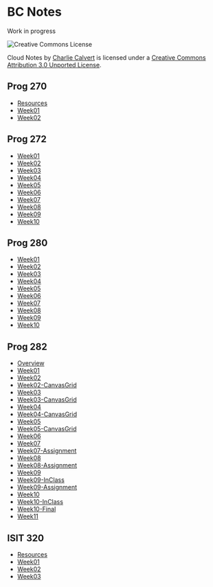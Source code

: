 BC Notes
========

Work in progress

![Creative Commons License](http://i.creativecommons.org/l/by/3.0/88x31.png)

Cloud Notes by [Charlie Calvert](http://www.elvenware.com/charlie/books/CloudNotes.html) is
licensed under a [Creative Commons Attribution 3.0 Unported
License](http://creativecommons.org/licenses/by/3.0/deed.en_US).

Prog 270
--------

-	[Resources](Prog270/Resources.html)
-	[Week01](Prog270/Week01.html)
-	[Week02](Prog270/Week02.html)

Prog 272
--------

-   [Week01](Prog272/Week01.html)
-   [Week02](Prog272/Week02.html)
-   [Week03](Prog272/Week03.html)
-   [Week04](Prog272/Week04.html)
-   [Week05](Prog272/Week05.html)
-   [Week06](Prog272/Week06.html)
-   [Week07](Prog272/Week07.html)
-   [Week08](Prog272/Week08.html)
-   [Week09](Prog272/Week09.html)
-   [Week10](Prog272/Week10.html)

Prog 280
--------

-   [Week01](Prog280/Week01.html)
-   [Week02](Prog280/Week02.html)
-   [Week03](Prog280/Week03.html)
-   [Week04](Prog280/Week04.html)
-   [Week05](Prog280/Week05.html)
-   [Week06](Prog280/Week06.html)
-   [Week07](Prog280/Week07.html)
-   [Week08](Prog280/Week08.html)
-   [Week09](Prog280/Week09.html)
-   [Week10](Prog280/Week10.html)

Prog 282
--------

-	[Overview](Prog282/Overview.html)
-	[Week01](Prog282/Week01.html)
-	[Week02](Prog282/Week02.html)
-	[Week02-CanvasGrid](Prog282/Week02-CanvasGrid.html)
-	[Week03](Prog282/Week03.html)
-   [Week03-CanvasGrid](Prog282/Week03-CanvasGrid.html)
-	[Week04](Prog282/Week04.html)
-   [Week04-CanvasGrid](Prog282/Week04-CanvasGrid.html)
-	[Week05](Prog282/Week05.html)
-   [Week05-CanvasGrid](Prog282/Week05-CanvasGrid.html)
-	[Week06](Prog282/Week06.html)
-	[Week07](Prog282/Week07.html)
-	[Week07-Assignment](Prog282/Week07-Assignment.html)
-	[Week08](Prog282/Week08.html)
-	[Week08-Assignment](Prog282/Week08-Assignment.html)
-	[Week09](Prog282/Week09.html)
-	[Week09-InClass](Prog282/Week09-InClass.html)
-	[Week09-Assignment](Prog282/Week09-Assignment.html)
-	[Week10](Prog282/Week10.html)
-	[Week10-InClass](Prog282/Week10-InClass.html)
- 	[Week10-Final](Prog282/Week10-Final.html)
- 	[Week11](Prog282/Week11.html)

ISIT 320
--------

- [Resources](Isit320/Resources.html)
- [Week01](Isit320/Week01.html)
- [Week02](Isit320/Week02.html)
- [Week03](Isit320/Week03.html)
